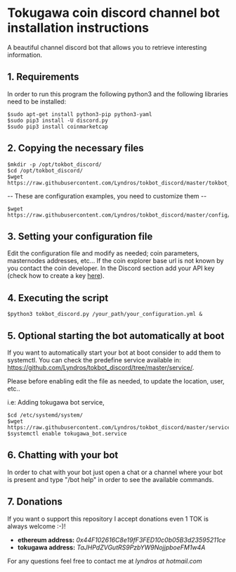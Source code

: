 # Tokugawa coin discord channel bot installation instructions
A beautiful channel discord bot that allows you to retrieve interesting information.

## 1. Requirements

In order to run this program the following python3 and the following libraries need to be installed:
```
$sudo apt-get install python3-pip python3-yaml
$sudo pip3 install -U discord.py
$sudo pip3 install coinmarketcap
```
## 2. Copying the necessary files
```
$mkdir -p /opt/tokbot_discord/
$cd /opt/tokbot_discord/
$wget https://raw.githubusercontent.com/Lyndros/tokbot_discord/master/tokbot_discord.py
```
-- These are configuration examples, you need to customize them --
```
$wget https://raw.githubusercontent.com/Lyndros/tokbot_discord/master/config/tokugawa_bot.yml
```
## 3. Setting your configuration file

Edit the configuration file and modify as needed; coin parameters, masternodes addresses, etc...
If the coin explorer base url is not known by you contact the coin developer.
In the Discord section add your API key (check how to create a key <a href="https://discordpy.readthedocs.io/en/rewrite/discord.html">here</a>).

## 4. Executing the script
``` 
$python3 tokbot_discord.py /your_path/your_configuration.yml & 
```

## 5. Optional starting the bot automatically at boot
If you want to automatically start your bot at boot consider to add them to systemctl.
You can check the predefine service available in: https://github.com/Lyndros/tokbot_discord/tree/master/service/.

Please before enabling edit the file as needed, to update the location, user, etc..

i.e: Adding tokugawa bot service,
```
$cd /etc/systemd/system/
$wget https://raw.githubusercontent.com/Lyndros/tokbot_discord/master/service/tokugawa_bot.service
$systemctl enable tokugawa_bot.service
```

## 6. Chatting with your bot
In order to chat with your bot just open a chat or a channel where your bot is present and type 
"/bot help" in order to see the available commands.

## 7. Donations
If you want o support this repository I accept donations even 1 TOK is always welcome :-)!

- <b>ethereum address:</b> <i>0x44F102616C8e19fF3FED10c0b05B3d23595211ce</i>
- <b>tokugawa address:</b> <i>TaJHPdZVGutRS9PzbYW9NojjpboeFM1w4A</i>

For any questions feel free to contact me at <i>lyndros at hotmail.com</i>
